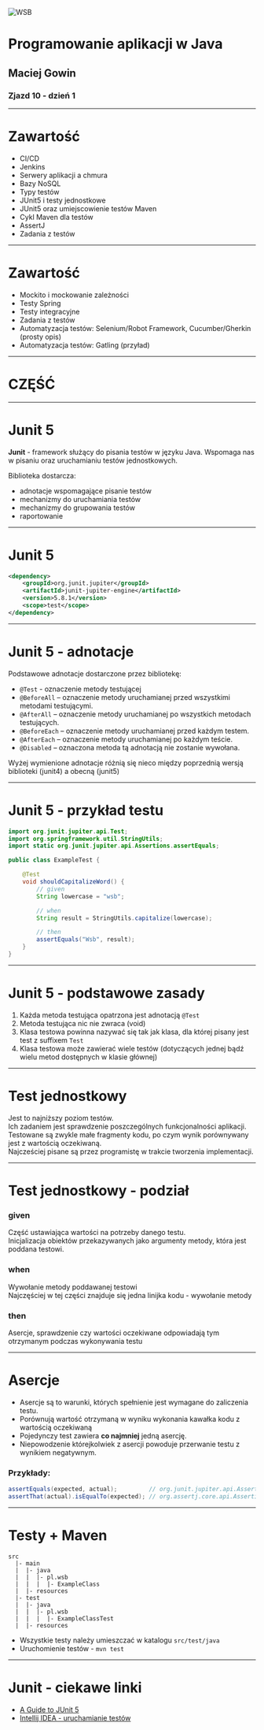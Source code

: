 ![WSB](https://maciejgowin.github.io/assets/img/wsb-logo-wroclaw.png)

# Programowanie aplikacji w Java

## Maciej Gowin

### Zjazd 10 - dzień 1

---
# Zawartość

- CI/CD
- Jenkins
- Serwery aplikacji a chmura
- Bazy NoSQL
- Typy testów
- JUnit5 i testy jednostkowe
- JUnit5 oraz umiejscowienie testów Maven
- Cykl Maven dla testów
- AssertJ
- Zadania z testów

---
# Zawartość

- Mockito i mockowanie zależności
- Testy Spring
- Testy integracyjne
- Zadania z testów
- Automatyzacja testów: Selenium/Robot Framework, Cucumber/Gherkin (prosty opis)
- Automatyzacja testów: Gatling (przyład)

---
# CZĘŚĆ

---
# Junit 5

**Junit** - framework służący do pisania testów w języku Java. Wspomaga nas w pisaniu oraz uruchamianiu testów 
jednostkowych.

Biblioteka dostarcza:
* adnotacje wspomagające pisanie testów 
* mechanizmy do uruchamiania testów
* mechanizmy do grupowania testów
* raportowanie

---
# Junit 5
```xml
<dependency>
    <groupId>org.junit.jupiter</groupId>
    <artifactId>junit-jupiter-engine</artifactId>
    <version>5.8.1</version>
    <scope>test</scope>
</dependency>
```
---
# Junit 5 - adnotacje
Podstawowe adnotacje dostarczone przez bibliotekę:
* `@Test` - oznaczenie metody testującej
* `@BeforeAll` – oznaczenie metody uruchamianej przed wszystkimi metodami testującymi.
* `@AfterAll` – oznaczenie metody uruchamianej po wszystkich metodach testujących.
* `@BeforeEach` – oznaczenie metody uruchamianej przed każdym testem.
* `@AfterEach` – oznaczenie metody uruchamianej po każdym teście.
* `@Disabled` – oznaczona metoda tą adnotacją nie zostanie wywołana.

Wyżej wymienione adnotacje różnią się nieco między poprzednią wersją biblioteki (junit4) a obecną (junit5)

---
# Junit 5 - przykład testu
```java
import org.junit.jupiter.api.Test;
import org.springframework.util.StringUtils;
import static org.junit.jupiter.api.Assertions.assertEquals;

public class ExampleTest {

    @Test
    void shouldCapitalizeWord() {
        // given
        String lowercase = "wsb";

        // when
        String result = StringUtils.capitalize(lowercase);

        // then
        assertEquals("Wsb", result);
    }
}
```
---
# Junit 5 - podstawowe zasady
1. Każda metoda testująca opatrzona jest adnotacją `@Test`
2. Metoda testująca nic nie zwraca (void)
3. Klasa testowa powinna nazywać się tak jak klasa, dla której pisany jest test z suffixem `Test`
4. Klasa testowa może zawierać wiele testów (dotyczących jednej bądź wielu metod dostępnych w klasie głównej)

---
# Test jednostkowy

Jest to najniższy poziom testów.   
Ich zadaniem jest sprawdzenie poszczególnych funkcjonalności aplikacji.  
Testowane są zwykle małe fragmenty kodu, po czym wynik porównywany jest z wartością oczekiwaną.  
Najcześciej pisane są przez programistę w trakcie tworzenia implementacji.

---
# Test jednostkowy - podział
### given
Część ustawiająca wartości na potrzeby danego testu.   
Inicjalizacja obiektów przekazywanych jako argumenty metody, która jest poddana testowi.

### when
Wywołanie metody poddawanej testowi  
Najczęściej w tej części znajduje się jedna linijka kodu - wywołanie metody

### then
Asercje, sprawdzenie czy wartości oczekiwane odpowiadają tym otrzymanym podczas wykonywania testu

---
# Asercje
- Asercje są to warunki, których spełnienie jest wymagane do zaliczenia testu.
- Porównują wartość otrzymaną w wyniku wykonania kawałka kodu z wartością oczekiwaną
- Pojedynczy test zawiera **co najmniej** jedną asercję.
- Niepowodzenie którejkolwiek z asercji powoduje przerwanie testu z wynikiem negatywnym.

### Przykłady:
```java
assertEquals(expected, actual);         // org.junit.jupiter.api.Assertions
assertThat(actual).isEqualTo(expected); // org.assertj.core.api.Assertions
```

---
# Testy + Maven
```
src
  |- main
  |  |- java
  |  |  |- pl.wsb
  |  |  |  |- ExampleClass
  |  |- resources
  |- test
  |  |- java
  |  |  |- pl.wsb
  |  |  |  |- ExampleClassTest
  |  |- resources
```
- Wszystkie testy należy umieszczać w katalogu `src/test/java`
- Uruchomienie testów - `mvn test`

---
# Junit - ciekawe linki
* [A Guide to JUnit 5](https://www.baeldung.com/junit-5)
* [Intellij IDEA - uruchamianie testów](https://www.jetbrains.com/help/idea/performing-tests.html)

